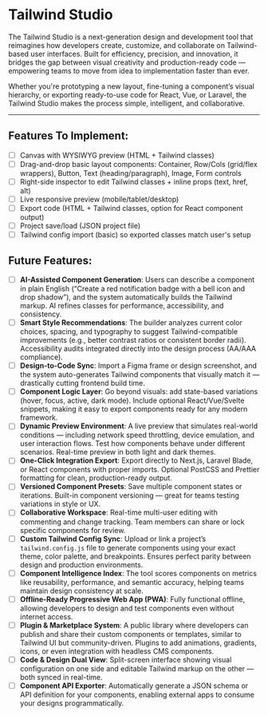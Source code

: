 # Tailwind Studio

The Tailwind Studio is a next-generation design and development tool that reimagines how developers create, customize, and collaborate on Tailwind-based user interfaces. Built for efficiency, precision, and innovation, it bridges the gap between visual creativity and production-ready code — empowering teams to move from idea to implementation faster than ever.

Whether you're prototyping a new layout, fine-tuning a component’s visual hierarchy, or exporting ready-to-use code for React, Vue, or Laravel, the Tailwind Studio makes the process simple, intelligent, and collaborative.

---

## Features To Implement:

- [ ] Canvas with WYSIWYG preview (HTML + Tailwind classes)
- [ ] Drag-and-drop basic layout components: Container, Row/Cols (grid/flex wrappers), Button, Text (heading/paragraph), Image, Form controls
- [ ] Right-side inspector to edit Tailwind classes + inline props (text, href, alt)
- [ ] Live responsive preview (mobile/tablet/desktop)
- [ ] Export code (HTML + Tailwind classes, option for React component output)
- [ ] Project save/load (JSON project file)
- [ ] Tailwind config import (basic) so exported classes match user's setup

## Future Features:

- [ ] **AI-Assisted Component Generation**: Users can describe a component in plain English (“Create a red notification badge with a bell icon and drop shadow”), and the system automatically builds the Tailwind markup. AI refines classes for performance, accessibility, and consistency.
- [ ] **Smart Style Recommendations**: The builder analyzes current color choices, spacing, and typography to suggest Tailwind-compatible improvements (e.g., better contrast ratios or consistent border radii). Accessibility audits integrated directly into the design process (AA/AAA compliance).
- [ ] **Design-to-Code Sync**: Import a Figma frame or design screenshot, and the system auto-generates Tailwind components that visually match it — drastically cutting frontend build time.
- [ ] **Component Logic Layer**: Go beyond visuals: add state-based variations (hover, focus, active, dark mode). Include optional React/Vue/Svelte snippets, making it easy to export components ready for any modern framework.
- [ ] **Dynamic Preview Environment**: A live preview that simulates real-world conditions — including network speed throttling, device emulation, and user interaction flows. Test how components behave under different scenarios. Real-time preview in both light and dark themes.
- [ ] **One-Click Integration Export**: Export directly to Next.js, Laravel Blade, or React components with proper imports. Optional PostCSS and Prettier formatting for clean, production-ready output.
- [ ] **Versioned Component Presets**: Save multiple component states or iterations. Built-in component versioning — great for teams testing variations in style or UX.
- [ ] **Collaborative Workspace**: Real-time multi-user editing with commenting and change tracking. Team members can share or lock specific components for review.
- [ ] **Custom Tailwind Config Sync**: Upload or link a project’s `tailwind.config.js` file to generate components using your exact theme, color palette, and breakpoints. Ensures perfect parity between design and production environments.
- [ ] **Component Intelligence Index**: The tool scores components on metrics like reusability, performance, and semantic accuracy, helping teams maintain design consistency at scale.
- [ ] **Offline-Ready Progressive Web App (PWA)**: Fully functional offline, allowing developers to design and test components even without internet access.
- [ ] **Plugin & Marketplace System**: A public library where developers can publish and share their custom components or templates, similar to Tailwind UI but community-driven. Plugins to add animations, gradients, icons, or even integration with headless CMS components.
- [ ] **Code & Design Dual View**: Split-screen interface showing visual configuration on one side and editable Tailwind markup on the other — both synced in real-time.
- [ ] **Component API Exporter**: Automatically generate a JSON schema or API definition for your components, enabling external apps to consume your designs programmatically.
